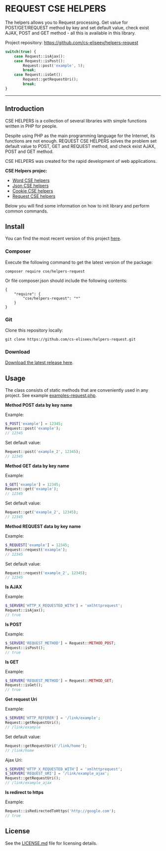 REQUEST CSE HELPERS
=======

The helpers allows you to Request processing. Get value for POST/GET/REQUEST method by key and set default value, check exist AJAX, POST and GET method - all this is available in this library.

Project repository: https://github.com/cs-eliseev/helpers-request

```php
switch(true) {
    case Request::isAjax():
    case Request::isPost():
        Request::post('example', 5);
        break;
    case Request::isGet():
        Request::getRequestUri();
        break;
}
```

***

## Introduction

CSE HELPERS is a collection of several libraries with simple functions written in PHP for people.

Despite using PHP as the main programming language for the Internet, its functions are not enough. REQUEST CSE HELPERS solves the problem set default value to POST, GET and REQUEST method, and check exist AJAX, POST and GET method.

CSE HELPERS was created for the rapid development of web applications.

**CSE Helpers projec:**
* [Word CSE helpers](https://github.com/cs-eliseev/helpers-word)
* [Json CSE helpers](https://github.com/cs-eliseev/helpers-json)
* [Cookie CSE helpers](https://github.com/cs-eliseev/helpers-cookie)
* [Request CSE helpers](https://github.com/cs-eliseev/helpers-request)

Below you will find some information on how to init library and perform common commands.

## Install

You can find the most recent version of this project [here](https://github.com/cs-eliseev/helpers-request).

### Composer

Execute the following command to get the latest version of the package:
```shell
composer require cse/helpers-request
```

Or file composer.json should include the following contents:
```
{
    "require": {
        "cse/helpers-request": "*"
    }
}
```

### Git

Clone this repository locally:
```shell
git clone https://github.com/cs-eliseev/helpers-request.git
```

### Download

[Download the latest release here](https://github.com/cs-eliseev/helpers-request/archive/master.zip).

## Usage

The class consists of static methods that are conveniently used in any project. See example [examples-request.php](https://github.com/cs-eliseev/helpers-request/blob/master/examples/examples-request.php).

**Method POST data by key name**

Example:
```php
$_POST['example'] = 12345;
Request::post('example');
// 12345
```

Set default value:
```php
Request::post('example_2', 12345);
// 12345
```

**Method GET data by key name**

Example:
```php
$_GET['example'] = 12345;
Request::get('example');
// 12345
```

Set default value:
```php
Request::get('example_2', 12345);
// 12345
```

**Method REQUEST data by key name**

Example:
```php
$_REQUEST['example'] = 12345;
Request::request('example');
// 12345
```

Set default value:
```php
Request::request('example_2', 12345);
// 12345
```

**Is AJAX**

Example:
```php
$_SERVER['HTTP_X_REQUESTED_WITH'] = 'xmlhttprequest';
Request::isAjax();
// true
```

**Is POST**

Example:
```php
$_SERVER['REQUEST_METHOD'] = Request::METHOD_POST;
Request::isPost();
// true
```

**Is GET**

Example:
```php
$_SERVER['REQUEST_METHOD'] = Request::METHOD_GET;
Request::isGet();
// true
```

**Get request Uri**

Example:
```php
$_SERVER['HTTP_REFERER'] = '/link/example';
Request::getRequestUri();
// /link/example
```

Set default value:
```php
Request::getRequestUri('/link/home');
// /link/home
```

Ajax Uri:
```php
$_SERVER['HTTP_X_REQUESTED_WITH'] = 'xmlhttprequest';
$_SERVER['REQUEST_URI'] = '/link/example_ajax';
Request::getRequestUri();
// /link/example_ajax
```

**Is redirect to https**

Example:
```php
Request::isRedirectedToHttps('http://google.com');
// true
```


## License

See the [LICENSE.md](https://github.com/cs-eliseev/helpers-request/blob/master/LICENSE.md) file for licensing details.